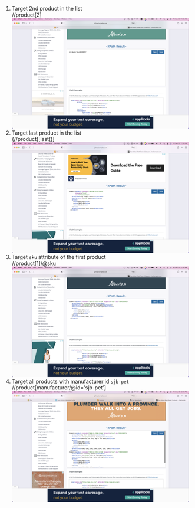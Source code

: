 1. Target 2nd product in the list   
//product[2]
![alt text](/module-04/assignments/activity-1_q1.png)
2. Target last product in the list   
(//product)[last()]
![alt text](/module-04/assignments/activity-1_q2.png)
3. Target `sku` attribute of the first product    
//product[1]/@sku
![alt text](/module-04/assignments/activity-1_q3.png)
4. Target all products with manufacturer id `sjb-pet`    
//product[manufacturer/@id='sjb-pet']
![alt text](/module-04/assignments/activity-1_q4.png)